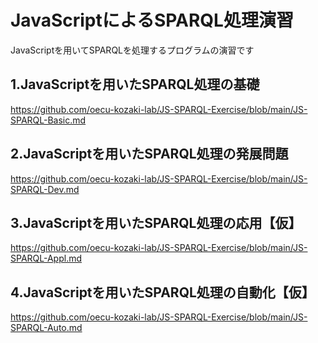 # JavaScriptによるSPARQL処理演習
JavaScriptを用いてSPARQLを処理するプログラムの演習です
## 1.JavaScriptを用いたSPARQL処理の基礎
https://github.com/oecu-kozaki-lab/JS-SPARQL-Exercise/blob/main/JS-SPARQL-Basic.md

## 2.JavaScriptを用いたSPARQL処理の発展問題
https://github.com/oecu-kozaki-lab/JS-SPARQL-Exercise/blob/main/JS-SPARQL-Dev.md

## 3.JavaScriptを用いたSPARQL処理の応用【仮】
https://github.com/oecu-kozaki-lab/JS-SPARQL-Exercise/blob/main/JS-SPARQL-Appl.md

## 4.JavaScriptを用いたSPARQL処理の自動化【仮】
https://github.com/oecu-kozaki-lab/JS-SPARQL-Exercise/blob/main/JS-SPARQL-Auto.md
